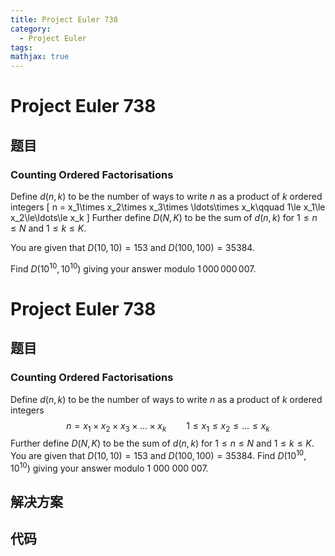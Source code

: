 ```yaml
---
title: Project Euler 738
category:
  - Project Euler
tags:
mathjax: true
---
```

<escape><!-- more --></escape>
    
# Project Euler 738
## 题目
### Counting Ordered Factorisations


Define $d(n,k)$ to be the number of ways to write $n$ as a product of $k$ ordered integers
\[
n = x_1\times x_2\times x_3\times \ldots\times x_k\qquad 1\le x_1\le x_2\le\ldots\le x_k
\]
Further define $D(N,K)$ to be the sum of $d(n,k)$ for $1\le n\le N$ and $1\le k\le K$.

You are given that $D(10, 10) = 153$ and $D(100, 100) = 35384$.

Find $D(10^{10},10^{10})$ giving your answer modulo $1\,000\,000\,007$.



# Project Euler 738
## 题目
### Counting Ordered Factorisations

Define $d(n,k)$ to be the number of ways to write $n$ as a product of $k$ ordered integers<br>$$n = x_1\times x_2\times x_3\times \ldots\times x_k\qquad 1\le x_1\le x_2\le\ldots\le x_k$$
Further define $D(N,K)$ to be the sum of $d(n,k)$ for $1\le n\le N$ and $1\le k\le K$.
You are given that $D(10, 10) = 153$ and $D(100, 100) = 35384$.
Find $D(10^{10},10^{10})$ giving your answer modulo $1\ 000\ 000\ 007$.


## 解决方案


## 代码


